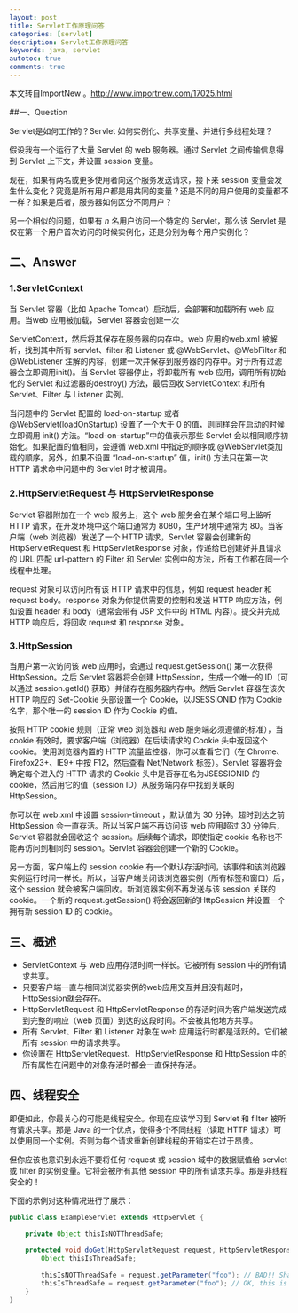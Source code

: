 ```yaml
---
layout: post
title: Servlet工作原理问答
categories: [servlet]
description: Servlet工作原理问答
keywords: java, servlet
autotoc: true
comments: true
---
```


本文转自ImportNew 。<http://www.importnew.com/17025.html>

##一、Question

Servlet是如何工作的？Servlet 如何实例化、共享变量、并进行多线程处理？

假设我有一个运行了大量 Servlet 的 web 服务器。通过 Servlet 之间传输信息得到 Servlet 上下文，并设置 session 变量。

现在，如果有两名或更多使用者向这个服务发送请求，接下来 session 变量会发生什么变化？究竟是所有用户都是用共同的变量？还是不同的用户使用的变量都不一样？如果是后者，服务器如何区分不同用户？

另一个相似的问题，如果有 *n* 名用户访问一个特定的 Servlet，那么该 Servlet 是仅在第一个用户首次访问的时候实例化，还是分别为每个用户实例化？

## 二、Answer

### 1.ServletContext

当 Servlet 容器（比如 Apache Tomcat）启动后，会部署和加载所有 web 应用。当web 应用被加载，Servlet 容器会创建一次 

ServletContext，然后将其保存在服务器的内存中。web 应用的web.xml 被解析，找到其中所有 servlet、filter 和 Listener 或 @WebServlet、@WebFilter 和@WebListener 注解的内容，创建一次并保存到服务器的内存中。对于所有过滤器会立即调用init()。当 Servlet 容器停止，将卸载所有 web 应用，调用所有初始化的 Servlet 和过滤器的destroy() 方法，最后回收 ServletContext 和所有 Servlet、Filter 与 Listener 实例。

当问题中的 Servlet 配置的 load-on-startup 或者 @WebServlet(loadOnStartup) 设置了一个大于 0 的值，则同样会在启动的时候立即调用 init() 方法。“load-on-startup”中的值表示那些 Servlet 会以相同顺序初始化。如果配置的值相同，会遵循 web.xml 中指定的顺序或 @WebServlet类加载的顺序。另外，如果不设置 “load-on-startup” 值，init() 方法只在第一次 HTTP 请求命中问题中的 Servlet 时才被调用。

### 2.HttpServletRequest 与 HttpServletResponse

Servlet 容器附加在一个 web 服务上，这个 web 服务会在某个端口号上监听 HTTP 请求，在开发环境中这个端口通常为 8080，生产环境中通常为 80。当客户端（web 浏览器）发送了一个 HTTP 请求，Servlet 容器会创建新的 HttpServletRequest 和 HttpServletResponse 对象，传递给已创建好并且请求的 URL 匹配 url-pattern 的 Filter 和 Servlet 实例中的方法，所有工作都在同一个线程中处理。

request 对象可以访问所有该 HTTP 请求中的信息，例如 request header 和 request body。response 对象为你提供需要的控制和发送 HTTP 响应方法，例如设置 header 和 body（通常会带有 JSP 文件中的 HTML 内容）。提交并完成HTTP 响应后，将回收 request 和 response 对象。

### 3.HttpSession

当用户第一次访问该 web 应用时，会通过 request.getSession() 第一次获得 HttpSession。之后 Servlet 容器将会创建 HttpSession，生成一个唯一的 ID（可以通过 session.getId() 获取）并储存在服务器内存中。然后 Servlet 容器在该次 HTTP 响应的 Set-Cookie 头部设置一个 Cookie，以JSESSIONID 作为 Cookie 名字，那个唯一的 session ID 作为 Cookie 的值。

按照 HTTP cookie 规则（正常 web 浏览器和 web 服务端必须遵循的标准），当 cookie 有效时，要求客户端（浏览器）在后续请求的 Cookie 头中返回这个 cookie。使用浏览器内置的 HTTP 流量监控器，你可以查看它们（在 Chrome、Firefox23+、IE9+ 中按 F12，然后查看 Net/Network 标签）。Servlet 容器将会确定每个进入的 HTTP 请求的 Cookie 头中是否存在名为JSESSIONID 的 cookie，然后用它的值（session ID）从服务端内存中找到关联的 HttpSession。

你可以在 web.xml 中设置 session-timeout ，默认值为 30 分钟。超时到达之前 HttpSession 会一直存活。所以当客户端不再访问该 web 应用超过 30 分钟后，Servlet 容器就会回收这个 session。后续每个请求，即使指定 cookie 名称也不能再访问到相同的 session。Servlet 容器会创建一个新的 Cookie。

另一方面，客户端上的 session cookie 有一个默认存活时间，该事件和该浏览器实例运行时间一样长。所以，当客户端关闭该浏览器实例（所有标签和窗口）后，这个 session 就会被客户端回收。新浏览器实例不再发送与该 session 关联的 cookie。一个新的 request.getSession() 将会返回新的HttpSession 并设置一个拥有新 session ID 的 cookie。

## 三、概述

- ServletContext 与 web 应用存活时间一样长。它被所有 session 中的所有请求共享。
- 只要客户端一直与相同浏览器实例的web应用交互并且没有超时，HttpSession就会存在。
- HttpServletRequest 和 HttpServletResponse 的存活时间为客户端发送完成到完整的响应（web 页面）到达的这段时间。不会被其他地方共享。
- 所有 Servlet、Filter 和 Listener 对象在 web 应用运行时都是活跃的。它们被所有 session 中的请求共享。
- 你设置在 HttpServletRequest、HttpServletResponse 和 HttpSession 中的所有属性在问题中的对象存活时都会一直保持存活。

## 四、线程安全

即便如此，你最关心的可能是线程安全。你现在应该学习到 Servlet 和 filter 被所有请求共享。那是 Java 的一个优点，使得多个不同线程（读取 HTTP 请求）可以使用同一个实例。否则为每个请求重新创建线程的开销实在过于昂贵。

但你应该也意识到永远不要将任何 request 或 session 域中的数据赋值给 servlet 或 filter 的实例变量。它将会被所有其他 session 中的所有请求共享。那是非线程安全的！

下面的示例对这种情况进行了展示：

```java
public class ExampleServlet extends HttpServlet {
 
    private Object thisIsNOTThreadSafe;
 
    protected void doGet(HttpServletRequest request, HttpServletResponse response) throws ServletException, IOException {
        Object thisIsThreadSafe;
 
        thisIsNOTThreadSafe = request.getParameter("foo"); // BAD!! Shared among all requests!
        thisIsThreadSafe = request.getParameter("foo"); // OK, this is thread safe.
    } 
}
```
